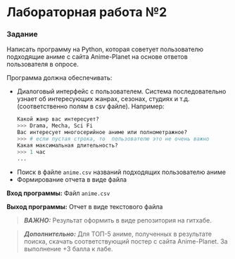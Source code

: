 # Лабораторная работа  №2

### Задание
Написать программу на Python, которая советует пользователю подходящие аниме с сайта Anime-Planet на основе ответов пользователя в опросе.

Программа должна обеспечивать:
* Диалоговый интерфейс с пользователем. Система последовательно узнает об интересующих жанрах, сезонах, студиях и т.д. (соответственно полям в csv файле). Например:
    ```python
    Какой жанр вас интересует?
    >>> Drama, Mecha, Sci Fi
    Вас интересует многосерийное аниме или полнометражное?
    >>> # если пустая строка, то  пользователю это не очень важно
    Какая максимальная длительность?
    >>> 1 час
    ...
    ```
* Поиск в файле `anime.csv` названий подходящих пользователю аниме
* Формирование отчета в виде файла

**Вход программы:**
Файл `anime.csv`

**Выход программы:**
Отчет в виде текстового файла
> **_ВАЖНО:_**
Результат оформить в виде репозитория на гитхабе.

> **_Дополнительно:_**
Для ТОП-5 аниме, полученных в результате поиска, скачать соответствующий постер с сайта Anime-Planet.
> За  выполнение +3 балла к лабе.